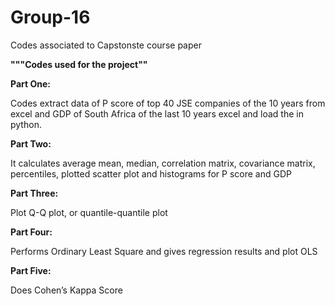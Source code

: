 # Group-16
Codes associated to Capstonste course paper
<p><b>"""Codes used for the project""</b></p>

<p><b>Part One:</b></p>
Codes extract data of P score of top 40 JSE companies of the 10 years from excel and GDP of South Africa of the last 10 years excel and load the in python.
<p><b>Part Two:</b></p>
It calculates average mean, median, correlation matrix, covariance matrix, percentiles, plotted scatter plot and histograms for P score and GDP 
<p><b>Part Three:</b></p>
Plot Q-Q plot, or quantile-quantile plot
<p><b>Part Four:</b></p>
Performs Ordinary Least Square and gives regression results and plot OLS 
<p><b>Part Five:</b></p>
Does Cohen’s Kappa Score 
